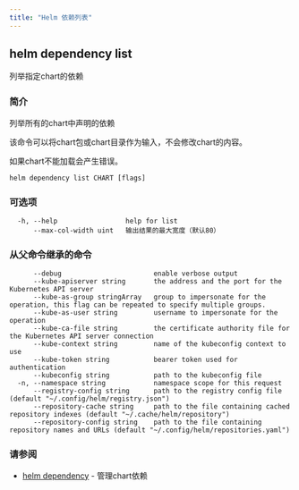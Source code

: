 ```yaml
---
title: "Helm 依赖列表"
---
```


## helm dependency list

列举指定chart的依赖

### 简介

列举所有的chart中声明的依赖

该命令可以将chart包或chart目录作为输入，不会修改chart的内容。

如果chart不能加载会产生错误。

```shell
helm dependency list CHART [flags]
```

### 可选项

```shell
  -h, --help                 help for list
      --max-col-width uint   输出结果的最大宽度（默认80）
```

### 从父命令继承的命令

```shell
      --debug                       enable verbose output
      --kube-apiserver string       the address and the port for the Kubernetes API server
      --kube-as-group stringArray   group to impersonate for the operation, this flag can be repeated to specify multiple groups.
      --kube-as-user string         username to impersonate for the operation
      --kube-ca-file string         the certificate authority file for the Kubernetes API server connection
      --kube-context string         name of the kubeconfig context to use
      --kube-token string           bearer token used for authentication
      --kubeconfig string           path to the kubeconfig file
  -n, --namespace string            namespace scope for this request
      --registry-config string      path to the registry config file (default "~/.config/helm/registry.json")
      --repository-cache string     path to the file containing cached repository indexes (default "~/.cache/helm/repository")
      --repository-config string    path to the file containing repository names and URLs (default "~/.config/helm/repositories.yaml")
```

### 请参阅

- [helm dependency](helm_dependency.md) - 管理chart依赖
